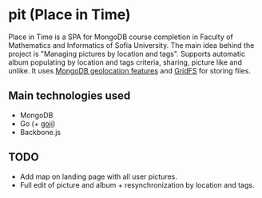 pit (Place in Time)
===================

Place in Time is a SPA for MongoDB course completion in Faculty of Mathematics and Informatics of Sofia University. The main idea behind the project is "Managing pictures by location and tags". Supports automatic album populating by location and tags criteria, sharing, picture like and unlike. It uses [MongoDB geolocation features](http://docs.mongodb.org/manual/applications/geospatial-indexes/) and [GridFS](http://docs.mongodb.org/manual/core/gridfs/) for storing files.

Main technologies used
----------------------

  * MongoDB
  * Go (+ [goji](https://goji.io/))
  * Backbone.js

TODO
-------------------

  * Add map on landing page with all user pictures.
  * Full edit of picture and album + resynchronization by location and tags.